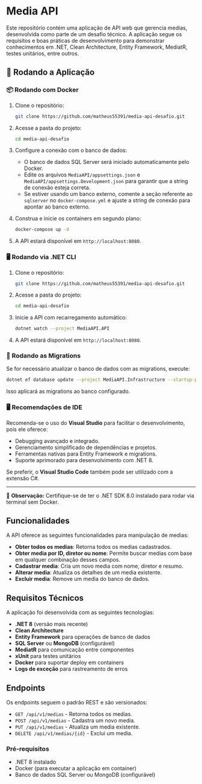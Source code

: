 # Media API

Este repositório contém uma aplicação de API web que gerencia medias, desenvolvida como parte de um desafio técnico. A aplicação segue os requisitos e boas práticas de desenvolvimento para demonstrar conhecimentos em .NET, Clean Architecture, Entity Framework, MediatR, testes unitários, entre outros.

## 🚀 Rodando a Aplicação

### 📦 Rodando com Docker

1. Clone o repositório:

   ```bash
   git clone https://github.com/matheus55391/media-api-desafio.git
   ```

2. Acesse a pasta do projeto:

   ```bash
   cd media-api-desafio
   ```

3. Configure a conexão com o banco de dados:

   - O banco de dados SQL Server será iniciado automaticamente pelo Docker.
   - Edite os arquivos `MediaAPI/appsettings.json` e `MediaAPI/appsettings.Development.json` para garantir que a string de conexão esteja correta.
   - Se estiver usando um banco externo, comente a seção referente ao `sqlserver` no `docker-compose.yml` e ajuste a string de conexão para apontar ao banco externo.

4. Construa e inicie os containers em segundo plano:

   ```bash
   docker-compose up -d
   ```

5. A API estará disponível em `http://localhost:8080`.

### 🖥️ Rodando via .NET CLI

1. Clone o repositório:

   ```bash
   git clone https://github.com/matheus55391/media-api-desafio.git
   ```

2. Acesse a pasta do projeto:

   ```bash
   cd media-api-desafio
   ```

3. Inicie a API com recarregamento automático:

   ```bash
   dotnet watch --project MediaAPI.API
   ```

4. A API estará disponível em `http://localhost:8080`.

### 📌 Rodando as Migrations

Se for necessário atualizar o banco de dados com as migrations, execute:

```bash
dotnet ef database update --project MediaAPI.Infrastructure --startup-project MediaAPI.API
```

Isso aplicará as migrations ao banco configurado.

### 🖥️ Recomendações de IDE

Recomenda-se o uso do **Visual Studio** para facilitar o desenvolvimento, pois ele oferece:

- Debugging avançado e integrado.
- Gerenciamento simplificado de dependências e projetos.
- Ferramentas nativas para Entity Framework e migrations.
- Suporte aprimorado para desenvolvimento com .NET 8.

Se preferir, o **Visual Studio Code** também pode ser utilizado com a extensão C#.

---

🔹 **Observação:** Certifique-se de ter o .NET SDK 8.0 instalado para rodar via terminal sem Docker.

## Funcionalidades

A API oferece as seguintes funcionalidades para manipulação de medias:

- **Obter todos os medias**: Retorna todos os medias cadastrados.
- **Obter media por ID, diretor ou nome**: Permite buscar medias com base em qualquer combinação desses campos.
- **Cadastrar media**: Cria um novo media com nome, diretor e resumo.
- **Alterar media**: Atualiza os detalhes de um media existente.
- **Excluir media**: Remove um media do banco de dados.

## Requisitos Técnicos

A aplicação foi desenvolvida com as seguintes tecnologias:

- **.NET 8** (versão mais recente)
- **Clean Architecture**
- **Entity Framework** para operações de banco de dados
- **SQL Server** ou **MongoDB** (configurável)
- **MediatR** para comunicação entre componentes
- **xUnit** para testes unitários
- **Docker** para suportar deploy em containers
- **Logs de exceção** para rastreamento de erros

## Endpoints

Os endpoints seguem o padrão REST e são versionados:

- `GET /api/v1/medias` - Retorna todos os medias.
- `POST /api/v1/medias` - Cadastra um novo media.
- `PUT /api/v1/medias` - Atualiza um media existente.
- `DELETE /api/v1/medias/{id}` - Exclui um media.

### Pré-requisitos

- .NET 8 instalado
- Docker (para executar a aplicação em container)
- Banco de dados SQL Server ou MongoDB (configurável)
